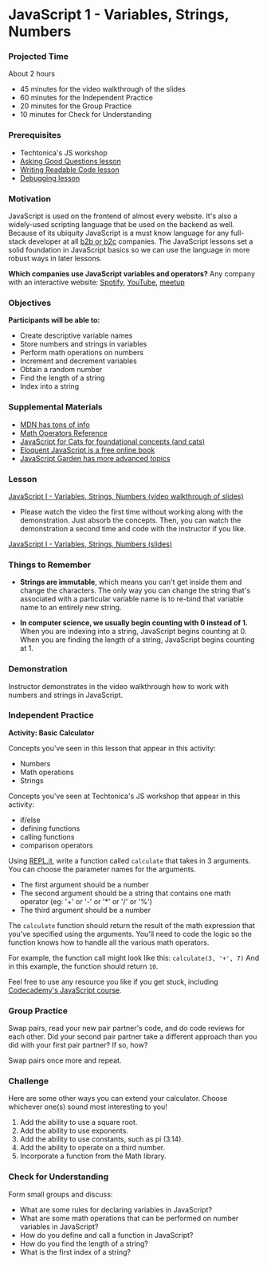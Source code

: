 # JavaScript 1 - Variables, Strings, Numbers

### Projected Time

About 2 hours

- 45 minutes for the video walkthrough of the slides
- 60 minutes for the Independent Practice
- 20 minutes for the Group Practice
- 10 minutes for Check for Understanding

### Prerequisites

- Techtonica's JS workshop
- [Asking Good Questions lesson](/onboarding/asking-good-questions.md)
- [Writing Readable Code lesson](/writing-readable-code/writing-readable-code.md)
- [Debugging lesson](/debugging/debugging.md)

### Motivation

JavaScript is used on the frontend of almost every website. It's also a widely-used scripting language that be used on the backend as well. Because of its ubiquity JavaScript is a must know language for any full-stack developer at all [b2b or b2c](https://www.pacificcommunityventures.org/2017/05/17/5-differences-b2b-b2c-marketing/?gclid=Cj0KCQiAg_HhBRDNARIsAGHLV51RW8N0nJmvZRmBq-4NbywQnskSo4dj2aS1qGh_6f2A00WlhlTQjmgaAlSOEALw_wcB) companies. The JavaScript lessons set a solid foundation in JavaScript basics so we can use the language in more robust ways in later lessons.

**Which companies use JavaScript variables and operators?** Any company with an interactive website: [Spotify](https://www.spotify.com/us/), [YouTube](https://www.youtube.com/), [meetup](https://www.meetup.com/)

### Objectives

**Participants will be able to:**

- Create descriptive variable names
- Store numbers and strings in variables
- Perform math operations on numbers
- Increment and decrement variables
- Obtain a random number
- Find the length of a string
- Index into a string

### Supplemental Materials

- [MDN has tons of info](https://developer.mozilla.org/bm/docs/Web/JavaScript)
- [Math Operators Reference](https://developer.mozilla.org/en-US/docs/Web/JavaScript/Reference/Operators/Arithmetic_Operators)
- [JavaScript for Cats for foundational concepts (and cats)](http://jsforcats.com/)
- [Eloquent JavaScript is a free online book](http://eloquentjavascript.net/)
- [JavaScript Garden has more advanced topics](https://bonsaiden.github.io/JavaScript-Garden/)

### Lesson

[JavaScript I - Variables, Strings, Numbers (video walkthrough of slides)](https://drive.google.com/file/d/173Mr4ZNKdIPbYnNNfT3eoIajPpttIeMp/view?usp=sharing)

- Please watch the video the first time without working along with the demonstration. Just absorb the concepts. Then, you can watch the demonstration a second time and code with the instructor if you like.

[JavaScript I - Variables, Strings, Numbers (slides)](https://drive.google.com/open?id=1WIm5UCQL9TOsmW5X6suapBhyEqtk8Y2oLKb5gUqbzus)

### Things to Remember

- **Strings are immutable**, which means you can't get inside them and change the characters. The only way you can change the string that's associated with a particular variable name is to re-bind that variable name to an entirely new string.

- **In computer science, we usually begin counting with 0 instead of 1.** When you are indexing into a string, JavaScript begins counting at 0. When you are finding the length of a string, JavaScript begins counting at 1.

### Demonstration

Instructor demonstrates in the video walkthrough how to work with numbers and strings in JavaScript.

### Independent Practice

**Activity: Basic Calculator**

Concepts you've seen in this lesson that appear in this activity:

- Numbers
- Math operations
- Strings

Concepts you've seen at Techtonica's JS workshop that appear in this activity:

- if/else
- defining functions
- calling functions
- comparison operators

Using [REPL.it](https://www.repl.it), write a function called `calculate` that takes in 3 arguments. You can choose the parameter names for the arguments.

- The first argument should be a number
- The second argument should be a string that contains one math operator (eg: '+' or '-' or '\*' or '/' or '%')
- The third argument should be a number

The `calculate` function should return the result of the math expression that you've specified using the arguments. You'll need to code the logic so the function knows how to handle all the various math operators.

For example, the function call might look like this: `calculate(3, '+', 7)`
And in this example, the function should return `10`.

Feel free to use any resource you like if you get stuck, including [Codecademy's JavaScript course](https://www.codecademy.com/learn/introduction-to-javascript).

### Group Practice

Swap pairs, read your new pair partner's code, and do code reviews for each other.
Did your second pair partner take a different approach than you did with your first pair partner? If so, how?

Swap pairs once more and repeat.

### Challenge

Here are some other ways you can extend your calculator. Choose whichever one(s) sound most interesting to you!

1. Add the ability to use a square root.
2. Add the ability to use exponents.
3. Add the ability to use constants, such as pi (3.14).
4. Add the ability to operate on a third number.
5. Incorporate a function from the Math library.

### Check for Understanding

Form small groups and discuss:

- What are some rules for declaring variables in JavaScript?
- What are some math operations that can be performed on number variables in JavaScript?
- How do you define and call a function in JavaScript?
- How do you find the length of a string?
- What is the first index of a string?

